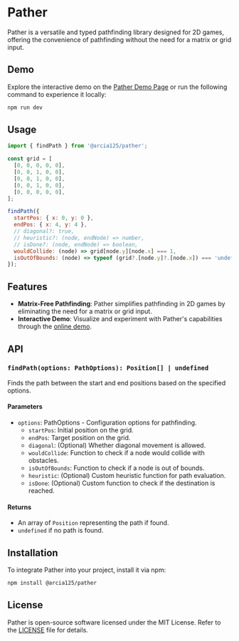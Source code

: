 # Pather

Pather is a versatile and typed pathfinding library designed for 2D games, offering the convenience of pathfinding without the need for a matrix or grid input.

## Demo
Explore the interactive demo on the [Pather Demo Page](https://arcia125.github.io/pather/) or run the following command to experience it locally:
```bash
npm run dev
```

## Usage

```js
import { findPath } from '@arcia125/pather';

const grid = [
  [0, 0, 0, 0, 0],
  [0, 0, 1, 0, 0],
  [0, 0, 1, 0, 0],
  [0, 0, 1, 0, 0],
  [0, 0, 0, 0, 0],
];

findPath({
  startPos: { x: 0, y: 0 },
  endPos: { x: 4, y: 4 },
  // diagonal?: true,
  // heuristic?: (node, endNode) => number,
  // isDone?: (node, endNode) => boolean,
  wouldCollide: (node) => grid[node.y][node.x] === 1,
  isOutOfBounds: (node) => typeof (grid?.[node.y]?.[node.x]) === 'undefined',
});
```

## Features

- **Matrix-Free Pathfinding**: Pather simplifies pathfinding in 2D games by eliminating the need for a matrix or grid input.
- **Interactive Demo**: Visualize and experiment with Pather's capabilities through the [online demo](https://arcia125.github.io/pather/).

## API

### `findPath(options: PathOptions): Position[] | undefined`

Finds the path between the start and end positions based on the specified options.

#### Parameters

- `options`: PathOptions - Configuration options for pathfinding.
  - `startPos`: Initial position on the grid.
  - `endPos`: Target position on the grid.
  - `diagonal`: (Optional) Whether diagonal movement is allowed.
  - `wouldCollide`: Function to check if a node would collide with obstacles.
  - `isOutOfBounds`: Function to check if a node is out of bounds.
  - `heuristic`: (Optional) Custom heuristic function for path evaluation.
  - `isDone`: (Optional) Custom function to check if the destination is reached.

#### Returns

- An array of `Position` representing the path if found.
- `undefined` if no path is found.

## Installation

To integrate Pather into your project, install it via npm:

```bash
npm install @arcia125/pather
```

## License

Pather is open-source software licensed under the MIT License. Refer to the [LICENSE](LICENSE) file for details.
